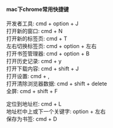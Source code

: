 #### mac下chrome常用快捷键
开发者工具: cmd + option + J  
打开新的窗口: cmd + N  
打开新的标签页: cmd + T  
左右切换标签页: cmd + option + 左右  
打开书签管理器: cmd + option + B  
打开历史记录: cmd + y  
打开下载内容: cmd + shift + J  
打开设置: cmd + ,  
打开清除浏览器数据: cmd + shift + delete  
全屏: cmd + shift + F  

定位到地址栏: cmd + L  
地址栏中上或下一个关键字: option + 左右  
保存为书签: cmd + D  